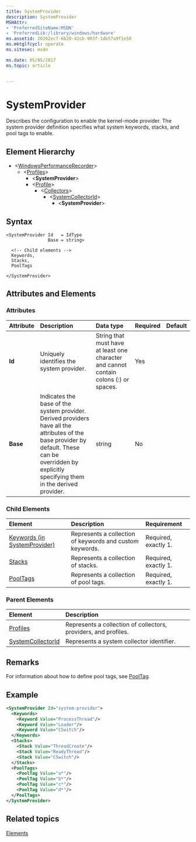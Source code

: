 ```yaml
---
title: SystemProvider
description: SystemProvider
MSHAttr:
- 'PreferredSiteName:MSDN'
- 'PreferredLib:/library/windows/hardware'
ms.assetid: 20262ec7-6b20-42cb-903f-1db57a9f1e58
ms.mktglfcycl: operate
ms.sitesec: msdn

ms.date: 05/05/2017
ms.topic: article


---
```



# SystemProvider

Describes the configuration to enable the kernel-mode provider. The system provider definition specifies what system keywords, stacks, and pool tags to enable.


## Element Hierarchy

* \<[WindowsPerformanceRecorder](windowsperformancerecorder.md)\>
  * \<[Profiles](profiles.md)\>
    * \<**SystemProvider**\>
    * \<[Profile](profile-wpr.md)\>
      * \<[Collectors](collectors.md)\>
        * \<[SystemCollectorId](systemcollectorid.md)\>
          * \<**SystemProvider**\>


## Syntax

```
<SystemProvider Id   = IdType
                Base = string>

  <!-- Child elements -->
  Keywords,
  Stacks,
  PoolTags

</SystemProvider>
```


## Attributes and Elements


### Attributes

| Attribute | Description                                                                                                                                                                                          | Data type                                                                             | Required | Default |
| :-------- | :--------------------------------------------------------------------------------------------------------------------------------------------------------------------------------------------------- | :------------------------------------------------------------------------------------ | :------- | :------ |
| **Id**    | Uniquely identifies the system provider.                                                                                                                                                             | String that must have at least one character and cannot contain colons (:) or spaces. | Yes      |         |
| **Base**  | Indicates the base of the system provider. Derived providers have all the attributes of the base provider by default. These can be overridden by explicitly specifying them in the derived provider. | string                                                                                | No       |         |


### Child Elements

| Element                                                         | Description                                              | Requirement          |
| :-------------------------------------------------------------- | :------------------------------------------------------- | :------------------- |
| [Keywords (in SystemProvider)](keywords--in-systemprovider-.md) | Represents a collection of keywords and custom keywords. | Required, exactly 1. |
| [Stacks](stacks.md)                                             | Represents a collection of stacks.                       | Required, exactly 1. |
| [PoolTags](pooltags.md)                                         | Represents a collection of pool tags.                    | Required, exactly 1. |


### Parent Elements

| Element                                   | Description                                                     |
| :---------------------------------------- | :-------------------------------------------------------------- |
| [Profiles](profiles.md)                   | Represents a collection of collectors, providers, and profiles. |
| [SystemCollectorId](systemcollectorid.md) | Represents a system collector identifier.                       |


## Remarks

For information about how to define pool tags, see [PoolTag](pooltag.md).


## Example

```xml
<SystemProvider Id="system-provider">
  <Keywords>
    <Keyword Value="ProcessThread"/>
    <Keyword Value="Loader"/>
    <Keyword Value="CSwitch"/>
  </Keywords>
  <Stacks>
    <Stack Value="ThreadCreate"/>
    <Stack Value="ReadyThread"/>
    <Stack Value="CSwitch"/>
  </Stacks>
  <PoolTags>
    <PoolTag Value="a*"/>
    <PoolTag Value="b*"/> 
    <PoolTag Value="c*"/> 
    <PoolTag Value="d*"/> 
  </PoolTags>
</SystemProvider>
```


## Related topics

[Elements](elements.md)

